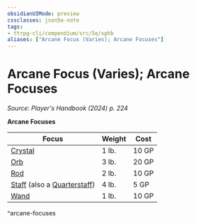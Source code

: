 ```yaml
---
obsidianUIMode: preview
cssclasses: json5e-note
tags:
- ttrpg-cli/compendium/src/5e/xphb
aliases: ["Arcane Focus (Varies); Arcane Focuses"]
---
```

# Arcane Focus (Varies); Arcane Focuses
*Source: Player's Handbook (2024) p. 224* 

**Arcane Focuses**

| Focus | Weight | Cost |
|-------|--------|------|
| [Crystal](crystal-xphb.md) | 1 lb. | 10 GP |
| [Orb](orb-xphb.md) | 3 lb. | 20 GP |
| [Rod](rod-xphb.md) | 2 lb. | 10 GP |
| [Staff](staff-xphb.md) (also a [Quarterstaff](quarterstaff-xphb.md)) | 4 lb. | 5 GP |
| [Wand](wand-xphb.md) | 1 lb. | 10 GP |
^arcane-focuses